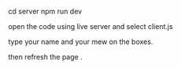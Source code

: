 cd server
npm run dev 

open the code using live server and select client.js

type your name and your mew on the boxes.

then refresh the page .

